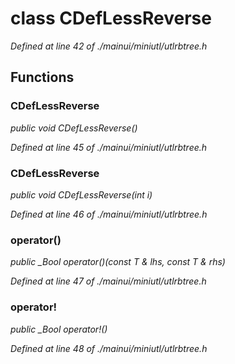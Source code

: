 # class CDefLessReverse

*Defined at line 42 of ./mainui/miniutl/utlrbtree.h*

## Functions

### CDefLessReverse<T>

*public void CDefLessReverse<T>()*

*Defined at line 45 of ./mainui/miniutl/utlrbtree.h*

### CDefLessReverse<T>

*public void CDefLessReverse<T>(int i)*

*Defined at line 46 of ./mainui/miniutl/utlrbtree.h*

### operator()

*public _Bool operator()(const T & lhs, const T & rhs)*

*Defined at line 47 of ./mainui/miniutl/utlrbtree.h*

### operator!

*public _Bool operator!()*

*Defined at line 48 of ./mainui/miniutl/utlrbtree.h*



